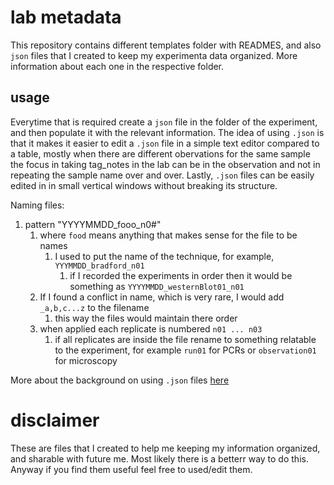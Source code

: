 # lab metadata

This repository contains different templates folder with READMES, and also  `json` files that I created to keep my experimenta data  organized.
More information about each one in the respective folder.

## usage

Everytime that is required create a `json` file in the folder of the experiment, and then populate it  with the relevant information.
The idea of using `.json` is that it makes it easier to edit a `.json` file in a simple text editor compared to a table, mostly 
when there are different obervations for the same sample the focus in taking tag_notes in the lab can be in the observation and not 
in repeating the sample name over and over. Lastly, `.json` files can be easily edited in in small vertical windows without breaking its
structure. 

Naming files:
1. pattern "YYYYMMDD_fooo_n0#"
   1. where `food` means anything that makes sense for the file to be names
      1. I used to put the name of the technique, for example, `YYYMMDD_bradford_n01`
         1. if I recorded the experiments in order then it would be something as `YYYYMMDD_westernBlot01_n01`
   2. If I found a conflict in name, which is very rare, I would add `_a,b,c...z` to the filename
      1. this way the files would maintain there order
   3. when applied each replicate is numbered `n01 ... n03`
      1. if all replicates are inside the file rename to something relatable to the experiment, for example `run01` for PCRs or `observation01` for microscopy 

More about the background on using `.json` files [here](02_templates_as_.json/00-template-backbone/00README_json.md)

# disclaimer
These are files that I created to help me keeping my information organized, and sharable with future me. Most likely there is a betterr way to do this. Anyway if you find them useful feel free to used/edit them.